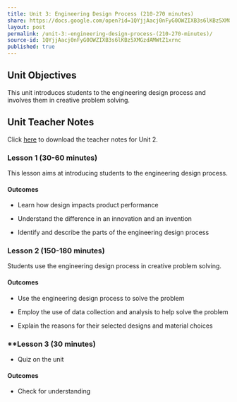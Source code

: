 ```yaml
---
title: Unit 3: Engineering Design Process (210-270 minutes)
share: https://docs.google.com/open?id=1QYjjAacj0nFyG0OWZIXB3s6lKBz5XMGzdAMWtZ1xrnc
layout: post
permalink: /unit-3:-engineering-design-process-(210-270-minutes)/
source-id: 1QYjjAacj0nFyG0OWZIXB3s6lKBz5XMGzdAMWtZ1xrnc
published: true
---
```

## Unit Objectives

This unit introduces students to the engineering design process and involves them in creative problem solving.

## Unit Teacher Notes

Click <a href="https://docs.google.com/document/d/1M1tIBcjwsaXn7P2Hqja_UWaK8lCEdabBjadssJKbaQs/edit?usp=sharing" target="_blank">here</a> to download the teacher notes for Unit 2.

### **Lesson 1 (30-60 minutes)** 

This lesson aims at introducing students to the engineering design process.

#### Outcomes 

* Learn how design impacts product performance

* Understand the difference in an innovation and an invention

* Identify and describe the parts of the engineering design process

### **Lesson 2 (150-180 minutes)**

Students use the engineering design process in creative problem solving.

#### Outcomes 

* Use the engineering design process to solve the problem

* Employ the use of data collection and analysis to help solve the problem

* Explain the reasons for their selected designs and material choices

### **Lesson 3 (30 minutes) 

* Quiz on the unit

#### Outcomes

* Check for understanding

